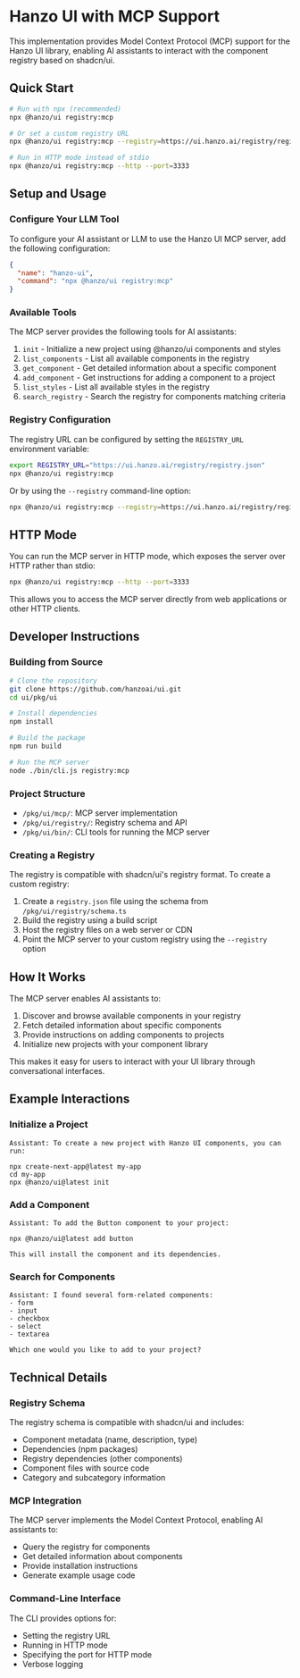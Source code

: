 # Hanzo UI with MCP Support

This implementation provides Model Context Protocol (MCP) support for the Hanzo UI library, enabling AI assistants to interact with the component registry based on shadcn/ui.

## Quick Start

```bash
# Run with npx (recommended)
npx @hanzo/ui registry:mcp

# Or set a custom registry URL
npx @hanzo/ui registry:mcp --registry=https://ui.hanzo.ai/registry/registry.json

# Run in HTTP mode instead of stdio
npx @hanzo/ui registry:mcp --http --port=3333
```

## Setup and Usage

### Configure Your LLM Tool

To configure your AI assistant or LLM to use the Hanzo UI MCP server, add the following configuration:

```json
{
  "name": "hanzo-ui",
  "command": "npx @hanzo/ui registry:mcp"
}
```

### Available Tools

The MCP server provides the following tools for AI assistants:

1. `init` - Initialize a new project using @hanzo/ui components and styles
2. `list_components` - List all available components in the registry
3. `get_component` - Get detailed information about a specific component
4. `add_component` - Get instructions for adding a component to a project
5. `list_styles` - List all available styles in the registry
6. `search_registry` - Search the registry for components matching criteria

### Registry Configuration

The registry URL can be configured by setting the `REGISTRY_URL` environment variable:

```bash
export REGISTRY_URL="https://ui.hanzo.ai/registry/registry.json"
npx @hanzo/ui registry:mcp
```

Or by using the `--registry` command-line option:

```bash
npx @hanzo/ui registry:mcp --registry=https://ui.hanzo.ai/registry/registry.json
```

## HTTP Mode

You can run the MCP server in HTTP mode, which exposes the server over HTTP rather than stdio:

```bash
npx @hanzo/ui registry:mcp --http --port=3333
```

This allows you to access the MCP server directly from web applications or other HTTP clients.

## Developer Instructions

### Building from Source

```bash
# Clone the repository
git clone https://github.com/hanzoai/ui.git
cd ui/pkg/ui

# Install dependencies
npm install

# Build the package
npm run build

# Run the MCP server
node ./bin/cli.js registry:mcp
```

### Project Structure

- `/pkg/ui/mcp/`: MCP server implementation
- `/pkg/ui/registry/`: Registry schema and API
- `/pkg/ui/bin/`: CLI tools for running the MCP server

### Creating a Registry

The registry is compatible with shadcn/ui's registry format. To create a custom registry:

1. Create a `registry.json` file using the schema from `/pkg/ui/registry/schema.ts`
2. Build the registry using a build script
3. Host the registry files on a web server or CDN
4. Point the MCP server to your custom registry using the `--registry` option

## How It Works

The MCP server enables AI assistants to:

1. Discover and browse available components in your registry
2. Fetch detailed information about specific components
3. Provide instructions on adding components to projects
4. Initialize new projects with your component library

This makes it easy for users to interact with your UI library through conversational interfaces.

## Example Interactions

### Initialize a Project

```
Assistant: To create a new project with Hanzo UI components, you can run:

npx create-next-app@latest my-app
cd my-app
npx @hanzo/ui@latest init
```

### Add a Component

```
Assistant: To add the Button component to your project:

npx @hanzo/ui@latest add button

This will install the component and its dependencies.
```

### Search for Components

```
Assistant: I found several form-related components:
- form
- input
- checkbox
- select
- textarea

Which one would you like to add to your project?
```

## Technical Details

### Registry Schema

The registry schema is compatible with shadcn/ui and includes:

- Component metadata (name, description, type)
- Dependencies (npm packages)
- Registry dependencies (other components)
- Component files with source code
- Category and subcategory information

### MCP Integration

The MCP server implements the Model Context Protocol, enabling AI assistants to:

- Query the registry for components
- Get detailed information about components
- Provide installation instructions
- Generate example usage code

### Command-Line Interface

The CLI provides options for:

- Setting the registry URL
- Running in HTTP mode
- Specifying the port for HTTP mode
- Verbose logging
